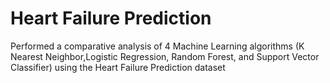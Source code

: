 # Heart Failure Prediction
Performed a comparative analysis of 4 Machine Learning algorithms (K Nearest Neighbor,Logistic Regression, Random Forest, and Support Vector Classifier) using the Heart Failure Prediction dataset
